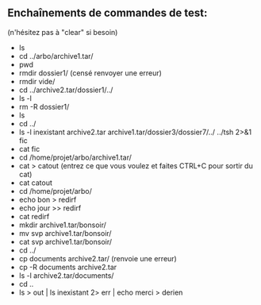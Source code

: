 ## Enchaînements de commandes de test:
(n'hésitez pas à "clear" si besoin)
- ls
- cd ../arbo/archive1.tar/
- pwd
- rmdir dossier1/ (censé renvoyer une erreur)
- rmdir vide/
- cd ../archive2.tar/dossier1/../
- ls -l
- rm -R dossier1/
- ls
- cd ../
- ls -l inexistant archive2.tar archive1.tar/dossier3/dossier7/../ ../tsh 2>&1 fic
- cat fic
- cd /home/projet/arbo/archive1.tar/
- cat > catout
(entrez ce que vous voulez et faites CTRL+C pour sortir du cat)
- cat catout
- cd /home/projet/arbo/
- echo bon > redirf
- echo jour >> redirf
- cat redirf
- mkdir archive1.tar/bonsoir/
- mv svp archive1.tar/bonsoir/
- cat svp archive1.tar/bonsoir/
- cd ../
- cp documents archive2.tar/ (renvoie une erreur)
- cp -R documents archive2.tar
- ls -l archive2.tar/documents/
- cd ..
- ls > out | ls inexistant 2> err | echo merci > derien
